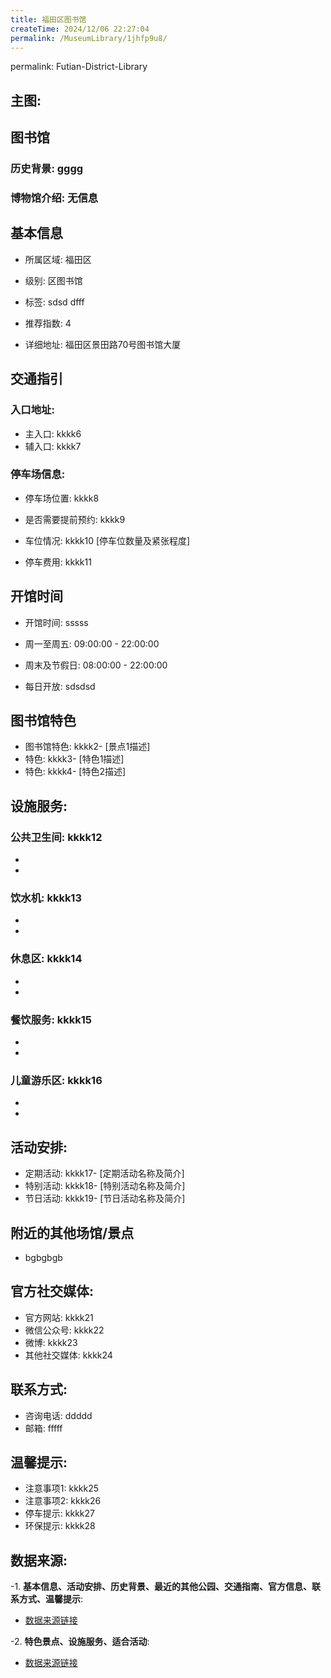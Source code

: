 ```yaml
---
title: 福田区图书馆
createTime: 2024/12/06 22:27:04
permalink: /MuseumLibrary/1jhfp9u8/
---
```

permalink: Futian-District-Library
## 主图:
<ImageCard
image="https://cn.bing.com/th?id=OHR.AlfanzinaLighthouse_ZH-CN9704515669_1920x1080.webp"
title= "福田区图书馆"
description= "hhhh"
date="2024/12/06"
href="/"
author="sunshang-hl"
/>
## 图书馆
### 历史背景: gggg
### 博物馆介绍: 无信息
## 基本信息

- 所属区域: 福田区

- 级别: 区图书馆

- 标签: sdsd dfff

- 推荐指数: 4

- 详细地址: 福田区景田路70号图书馆大厦

## 交通指引

### 入口地址:
- 主入口: kkkk6
- 辅入口: kkkk7
### 停车场信息:
- 停车场位置: kkkk8

- 是否需要提前预约: kkkk9

- 车位情况: kkkk10 [停车位数量及紧张程度]

- 停车费用: kkkk11

## 开馆时间
- 开馆时间: sssss

- 周一至周五: 09:00:00 - 22:00:00
- 周末及节假日: 08:00:00 - 22:00:00
- 每日开放: sdsdsd

## 图书馆特色
- 图书馆特色: kkkk2- [景点1描述]
- 特色: kkkk3- [特色1描述]
- 特色: kkkk4- [特色2描述]
## 设施服务:
### 公共卫生间: kkkk12
- 
- 
### 饮水机: kkkk13
- 
- 
### 休息区: kkkk14
- 
- 
### 餐饮服务: kkkk15
- 
- 
### 儿童游乐区: kkkk16
- 
- 
## 活动安排:
- 定期活动: kkkk17- [定期活动名称及简介]
- 特别活动: kkkk18- [特别活动名称及简介]
- 节日活动: kkkk19- [节日活动名称及简介]
## 附近的其他场馆/景点
- bgbgbgb

## 官方社交媒体:
- 官方网站: kkkk21
- 微信公众号: kkkk22
- 微博: kkkk23
- 其他社交媒体: kkkk24

## 联系方式:
- 咨询电话: ddddd 
- 邮箱: fffff

## 温馨提示:
- 注意事项1: kkkk25
- 注意事项2: kkkk26
- 停车提示: kkkk27
- 环保提示: kkkk28

## 数据来源:
-1. **基本信息、活动安排、历史背景、最近的其他公园、交通指南、官方信息、联系方式、温馨提示**:
- [数据来源链接](http://wtl.sz.gov.cn/ggfw/whl/tsgylb/index.html)

-2. **特色景点、设施服务、适合活动**:
- [数据来源链接](http://wtl.sz.gov.cn/ggfw/whl/tsgylb/index.html)


